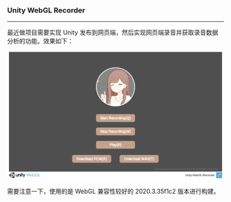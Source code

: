 ### Unity WebGL Recorder

----



最近做项目需要实现 Unity 发布到网页端，然后实现网页端录音并获取录音数据分析的功能。效果如下：

![1.png](/Pictures/1.png)

需要注意一下，使用的是 WebGL 兼容性较好的 2020.3.35f1c2 版本进行构建。